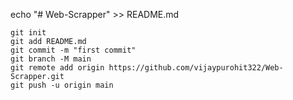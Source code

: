 echo "# Web-Scrapper" >> README.md
```
git init
git add README.md
git commit -m "first commit"
git branch -M main
git remote add origin https://github.com/vijaypurohit322/Web-Scrapper.git
git push -u origin main
```
